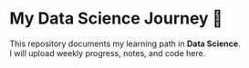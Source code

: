 # My Data Science Journey 🚀

This repository documents my learning path in **Data Science**.  
I will upload weekly progress, notes, and code here.  
